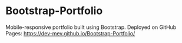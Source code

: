 # Bootstrap-Portfolio
Mobile-responsive portfolio built using Bootstrap. Deployed on GitHub Pages: https://dev-mev.github.io/Bootstrap-Portfolio/

